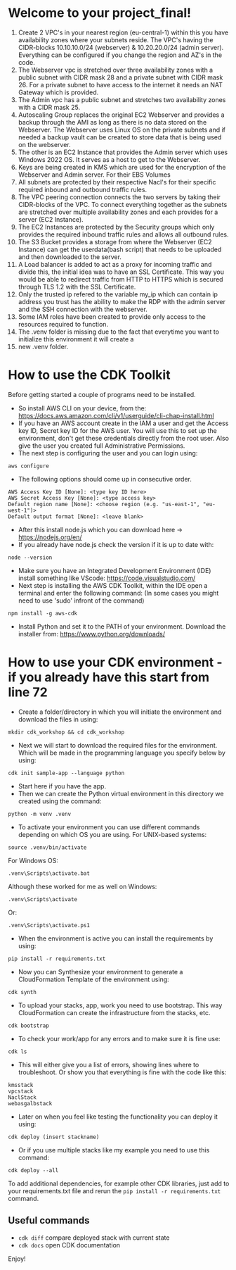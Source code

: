 
# Welcome to your project_final!

1.  Create 2 VPC's in your nearest region (eu-central-1) within this you have availability zones where your subnets reside.
    The VPC's having the CIDR-blocks 10.10.10.0/24 (webserver) & 10.20.20.0/24 (admin server). Everything can be configured
    if you change the region and AZ's in the code.
2.  The Webserver vpc is stretched over three availability zones with a public subnet with CIDR mask 28 and a private subnet 
    with CIDR mask 26. For a private subnet to have access to the internet it needs an NAT Gateway which is provided.
3.  The Admin vpc has a public subnet and stretches two availability zones with a CIDR mask 25.
4.  Autoscaling Group replaces the original EC2 Webserver and provides a backup through the AMI as long as there is no data
    stored on the Webserver. The Webserver uses Linux OS on the private subnets and if needed a backup vault can be created
    to store data that is being used on the webserver.
5.  The other is an EC2 Instance that provides the Admin server which uses Windows 2022 OS. It serves as a host to get to the
    Webserver.
6.  Keys are being created in KMS which are used for the encryption of the Webserver and Admin server. For their EBS Volumes
7.  All subnets are protected by their respective Nacl's for their specific required inbound and outbound traffic rules.
8.  The VPC peering connection connects the two servers by taking their CIDR-blocks of the VPC. To connect everything together
    as the subnets are stretched over multiple availability zones and each provides for a server (EC2 Instance).
9.  The EC2 Instances are protected by the Security groups which only provides the required inbound traffic rules and allows
    all outbound rules.
10. The S3 Bucket provides a storage from where the Webserver (EC2 Instance) can get the userdata(bash script) that needs to 
    be uploaded and then downloaded to the server. 
11. A Load balancer is added to act as a proxy for incoming traffic and divide this, the initial idea was to have an SSL 
    Certificate. This way you would be able to redirect traffic from HTTP to HTTPS which is secured through TLS 1.2 with the 
    SSL Certificate.
12. Only the trusted ip refered to the variable my_ip which can contain ip address you trust has the ability to make the RDP 
    with the admin server and the SSH connection with the webserver.
13. Some IAM roles have been created to provide only access to the resources required to function.
14. The .venv folder is missing due to the fact that everytime you want to initialize this environment it will create a 
15. new .venv folder.


# How to use the CDK Toolkit
Before getting started a couple of programs need to be installed.
- So install AWS CLI on your device, from the: https://docs.aws.amazon.com/cli/v1/userguide/cli-chap-install.html
- If you have an AWS account create in the IAM a user and get the Access key ID, Secret key ID for the AWS user. You will use this to set up the environment, don't get these credentials directly from the root user. Also give the user you created full Administrative Permissions.
- The next step is configuring the user and you can login using:
```
aws configure
```

- The following options should come up in consecutive order.

```
AWS Access Key ID [None]: <type key ID here>
AWS Secret Access Key [None]: <type access key>
Default region name [None]: <choose region (e.g. "us-east-1", "eu-west-1")>
Default output format [None]: <leave blank>
```

- After this install node.js which you can download here -> https://nodejs.org/en/
- If you already have node.js check the version if it is up to date with:
```
node --version
```
- Make sure you have an Integrated Development Environment (IDE) install something like VScode: https://code.visualstudio.com/
- Next step is installing the AWS CDK Toolkit, within the IDE open a terminal and enter the following command: (In some cases you might need to use 'sudo' infront of the command)
```
npm install -g aws-cdk
```
- Install Python and set it to the PATH of your environment. Download the installer from: https://www.python.org/downloads/

# How to use your CDK environment - if you already have this start from line 72
- Create a folder/directory in which you will initiate the environment and download the files in using:
```
mkdir cdk_workshop && cd cdk_workshop
```
- Next we will start to download the required files for the environment. Which will be made in the programming language you specify below by using:
```
cdk init sample-app --language python
```
- Start here if you have the app.
- Then we can create the Python virtual environment in this directory we created using the command:
```
python -m venv .venv
```
- To activate your environment you can use different commands depending on which OS you are using. For UNIX-based systems:
```
source .venv/bin/activate
```
For Windows OS:
```
.venv\Scripts\activate.bat
```
Although these worked for me as well on Windows:
```
.venv\Scripts\activate
```
Or:
```
.venv\Scripts\activate.ps1
```

- When the environment is active you can install the requirements by using:
```
pip install -r requirements.txt
```
- Now you can Synthesize your environment to generate a CloudFormation Template of the environment using:
```
cdk synth
```
- To upload your stacks, app, work you need to use bootstrap. This way CloudFormation can create the infrastructure from the stacks, etc.
```
cdk bootstrap
```
- To check your work/app for any errors and to make sure it is fine use:
```
cdk ls
```
- This will either give you a list of errors, showing lines where to troubleshoot. Or show you that everything is fine with the code like this:
```
kmsstack
vpcstack
NaclStack
webasgalbstack
``` 
- Later on when you feel like testing the functionality you can deploy it using:
```
cdk deploy (insert stackname)
```
- Or if you use multiple stacks like my example you need to use this command:
```
cdk deploy --all
```
To add additional dependencies, for example other CDK libraries, just add to
your requirements.txt file and rerun the `pip install -r requirements.txt`
command.

## Useful commands

 * `cdk diff`        compare deployed stack with current state
 * `cdk docs`        open CDK documentation

Enjoy!
